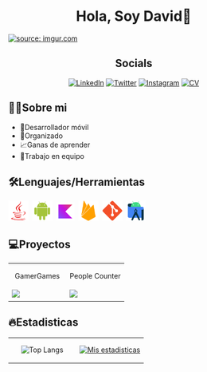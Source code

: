 <h1 align="center">Hola, Soy David👋</h1>

<a href="https://imgur.com/CkRUjBL"><img src="https://i.imgur.com/CkRUjBL.jpg" title="source: imgur.com" /></a>

<div align="center">
 <h2>Socials</h2>
 <p> <a href="https://www.linkedin.com/feed/?trk=homepage-basic_sign-in-submit"><img src="https://img.shields.io/badge/linkedin-%230077B5.svg?style=for-the-badge&amp;logo=linkedin&amp;logoColor=white" alt="LinkedIn"></a>
  <a href="https://twitter.com/GlezLomena"><img src="https://img.shields.io/badge/Twitter-%231DA1F2.svg?style=for-the-badge&amp;logo=Twitter&amp;logoColor=white" alt="Twitter"></a>
  <a href=""><img src="https://img.shields.io/badge/Instagram-%23E4405F.svg?style=for-the-badge&amp;logo=Instagram&amp;logoColor=white" alt="Instagram"></a>
  <a href="https://online.updf.com/index/share/es-ES?shareId=e3f5b1ff-b9e5-4cf1-98b2-f9f5473319ff"><img src="https://img.shields.io/badge/CV-%23D4D4D4.svg?style=for-the-badge&amp;logo=readdotcv&amp;logoColor=black" alt="CV"></a></p>
</div>

## 👨‍💻Sobre mi 
- 📱Desarrollador móvil
- 📅Organizado
- 📈Ganas de aprender
- 👥Trabajo en equipo

## 🛠️Lenguajes/Herramientas
<img src="https://github.com/devicons/devicon/blob/master/icons/java/java-plain.svg" title="Java" alt="Java" width="40" height="40"/>&nbsp;
<img src="https://github.com/devicons/devicon/blob/master/icons/android/android-plain.svg" title="Java" alt="Java" width="40" height="40"/>&nbsp;
<img src="https://github.com/devicons/devicon/blob/master/icons/kotlin/kotlin-original.svg" title="Java" alt="Java" width="37" height="37"/>&nbsp;
<img src="https://github.com/devicons/devicon/blob/master/icons/firebase/firebase-plain.svg" title="Java" alt="Java" width="40" height="40"/>&nbsp;
<img src="https://github.com/devicons/devicon/blob/master/icons/git/git-original.svg" title="Java" alt="Java" width="40" height="40"/>&nbsp;
<img src="https://github.com/devicons/devicon/blob/master/icons/androidstudio/androidstudio-original.svg" title="Java" alt="Java" width="40" height="40"/>&nbsp;


## 💻Proyectos

<table>
 <tr>
  <td><p align="center">GamerGames</p></td>
  <td><p align="center">People Counter</p></td>
 </tr>
 <tr>
  <td width="50%">
   <a href="https://github.com/davigolo/Gamer-games" target="_blank"><img src="https://i.imgur.com/PM8eilZ.png"></a>
  </td>
  <td width="50%">
   <a href=""><img src="https://i.imgur.com/INqMWRA.png"></a>
  </td>
 </tr>
</table>

## 🔥Estadisticas

<table align="center">
 <tr>
  <td width="50%">
   <p align="center"><img src="https://github-readme-stats.vercel.app/api/top-langs/?username=davigolo&amp;layout=compact" alt="Top Langs"></p>
  </td>
  <td width="50%">
   <p align="center"><a href="https://github.com/anuraghazra/github-readme-stats"><img src="https://github-readme-stats.vercel.app/api?username=davigolo" alt="Mis estadisticas"></a></p>
  </td>
 </tr>
</table>



